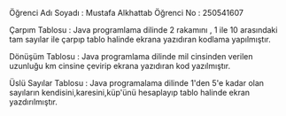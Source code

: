 Öğrenci Adı Soyadı : Mustafa Alkhattab Öğrenci No : 250541607

Çarpım Tablosu : Java programlama dilinde 2 rakamını , 1 ile 10 arasındaki tam sayılar ile çarpıp tablo halinde ekrana yazıdıran kodlama yapılmıştır.

Dönüşüm Tablosu : Java programlama dilinde mil cinsinden verilen uzunluğu km cinsine çevirip ekrana yazıdıran kod yazılmıştır.

Üslü Sayılar Tablosu : Java programalama dilinde 1'den 5'e kadar olan sayıların kendisini,karesini,küp'ünü hesaplayıp tablo halinde ekran yazdırılmıştır.
